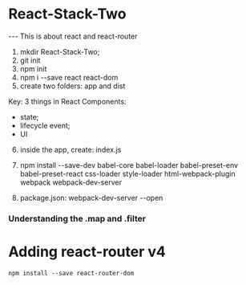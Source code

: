 # React-Stack-Two
--- This is about react and react-router
1) mkdir React-Stack-Two;
2) git init
3) npm init
4) npm i --save react react-dom
5) create two folders: app and dist

Key: 3 things in React Components:
* state;
* lifecycle event;
* UI
6) inside the app, create: index.js
7) npm install --save-dev babel-core babel-loader babel-preset-env babel-preset-react css-loader style-loader html-webpack-plugin webpack webpack-dev-server

8) package.json: webpack-dev-server --open

### Understanding the .map and .filter

# Adding react-router v4
```
npm install --save react-router-dom
```
